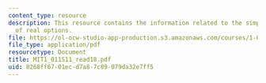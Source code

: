 ```yaml
---
content_type: resource
description: This resource contains the information related to the simple illustrations
  of real options.
file: https://ol-ocw-studio-app-production.s3.amazonaws.com/courses/1-011-project-evaluation-spring-2011/8268ff6701ecd7a87c89079da32e7ff5_MIT1_011S11_read18.pdf
file_type: application/pdf
resourcetype: Document
title: MIT1_011S11_read18.pdf
uid: 8268ff67-01ec-d7a8-7c89-079da32e7ff5
---
```

